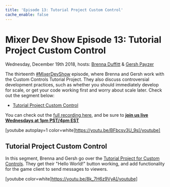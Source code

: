 ```yaml
---
title: 'Episode 13: Tutorial Project Custom Control'
cache_enable: false
---
```


# Mixer Dev Show Episode 13: Tutorial Project Custom Control
Wednesday, December 19th 2018, hosts: [Brenna Duffitt](https://twitter.com/brennadactyl) & [Gersh Payzer](https://mixer.com/gersh)

The thirteenth [#MixerDevShow](https://twitter.com/hashtag/MixerDevShow) episode, where Brenna and Gersh work with the Custom Controls Tutorial Project. They also discuss controversial development practices, such as whether you should immediately develop for scale, or get your code working first and worry about scale later. Check out the segment below:

- [Tutorial Project Custom Control](https://youtu.be/8k_7H6z9VyA)

You can check out the [full recording here](https://youtu.be/BFbcsv3U_9s), and be sure to [**join us live Wednesdays at 1pm PST/4pm EST**](https://mixer.com/MixerDevShow)

[youtube autoplay=1 color=white]https://youtu.be/BFbcsv3U_9s[/youtube]

## Tutorial Project Custom Control
In this segment, Brenna and Gersh go over the [Tutorial Project for Custom Controls](/guides/mixplay/customcontrols/gettingstartedwithhtml). They get their "Hello World!" button working, and add functionality for the game client to send messages to viewers.

[youtube color=white]https://youtu.be/8k_7H6z9VyA[/youtube]
